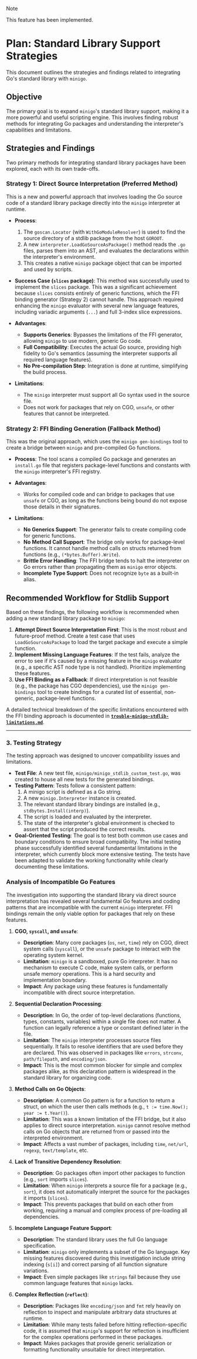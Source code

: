 > [!NOTE]
> This feature has been implemented.

# Plan: Standard Library Support Strategies

This document outlines the strategies and findings related to integrating Go's standard library with `minigo`.

## Objective

The primary goal is to expand `minigo`'s standard library support, making it a more powerful and useful scripting engine. This involves finding robust methods for integrating Go packages and understanding the interpreter's capabilities and limitations.

## Strategies and Findings

Two primary methods for integrating standard library packages have been explored, each with its own trade-offs.

### Strategy 1: Direct Source Interpretation (Preferred Method)

This is a new and powerful approach that involves loading the Go source code of a standard library package directly into the `minigo` interpreter at runtime.

- **Process**:
    1. The `goscan.Locator` (with `WithGoModuleResolver`) is used to find the source directory of a stdlib package from the host `GOROOT`.
    2. A new `interpreter.LoadGoSourceAsPackage()` method reads the `.go` files, parses them into an AST, and evaluates the declarations within the interpreter's environment.
    3. This creates a native `minigo` package object that can be imported and used by scripts.

- **Success Case (`slices` package)**: This method was successfully used to implement the `slices` package. This was a significant achievement because `slices` consists entirely of generic functions, which the FFI binding generator (Strategy 2) cannot handle. This approach required enhancing the `minigo` evaluator with several new language features, including variadic arguments (`...`) and full 3-index slice expressions.

- **Advantages**:
    - **Supports Generics**: Bypasses the limitations of the FFI generator, allowing `minigo` to use modern, generic Go code.
    - **Full Compatibility**: Executes the actual Go source, providing high fidelity to Go's semantics (assuming the interpreter supports all required language features).
    - **No Pre-compilation Step**: Integration is done at runtime, simplifying the build process.

- **Limitations**:
    - The `minigo` interpreter must support all Go syntax used in the source file.
    - Does not work for packages that rely on CGO, `unsafe`, or other features that cannot be interpreted.

### Strategy 2: FFI Binding Generation (Fallback Method)

This was the original approach, which uses the `minigo gen-bindings` tool to create a bridge between `minigo` and pre-compiled Go functions.

- **Process**: The tool scans a compiled Go package and generates an `install.go` file that registers package-level functions and constants with the `minigo` interpreter's FFI registry.

- **Advantages**:
    - Works for compiled code and can bridge to packages that use `unsafe` or CGO, as long as the functions being bound do not expose those details in their signatures.

- **Limitations**:
    - **No Generics Support**: The generator fails to create compiling code for generic functions.
    - **No Method Call Support**: The bridge only works for package-level functions. It cannot handle method calls on structs returned from functions (e.g., `(*bytes.Buffer).Write`).
    - **Brittle Error Handling**: The FFI bridge tends to halt the interpreter on Go errors rather than propagating them as `minigo` error objects.
    - **Incomplete Type Support**: Does not recognize `byte` as a built-in alias.

## Recommended Workflow for Stdlib Support

Based on these findings, the following workflow is recommended when adding a new standard library package to `minigo`:

1.  **Attempt Direct Source Interpretation First**: This is the most robust and future-proof method. Create a test case that uses `LoadGoSourceAsPackage` to load the target package and execute a simple function.
2.  **Implement Missing Language Features**: If the test fails, analyze the error to see if it's caused by a missing feature in the `minigo` evaluator (e.g., a specific AST node type is not handled). Prioritize implementing these features.
3.  **Use FFI Binding as a Fallback**: If direct interpretation is not feasible (e.g., the package has CGO dependencies), use the `minigo gen-bindings` tool to create bindings for a curated list of essential, non-generic, package-level functions.

A detailed technical breakdown of the specific limitations encountered with the FFI binding approach is documented in **[`trouble-minigo-stdlib-limitations.md`](./trouble-minigo-stdlib-limitations.md)**.

---

### 3. Testing Strategy

The testing approach was designed to uncover compatibility issues and limitations.

- **Test File**: A new test file, `minigo/minigo_stdlib_custom_test.go`, was created to house all new tests for the generated bindings.
- **Testing Pattern**: Tests follow a consistent pattern:
    1. A minigo script is defined as a Go string.
    2. A new `minigo.Interpreter` instance is created.
    3. The relevant standard library bindings are installed (e.g., `stdbytes.Install(interp)`).
    4. The script is loaded and evaluated by the interpreter.
    5. The state of the interpreter's global environment is checked to assert that the script produced the correct results.
- **Goal-Oriented Testing**: The goal is to test both common use cases and boundary conditions to ensure broad compatibility. The initial testing phase successfully identified several fundamental limitations in the interpreter, which currently block more extensive testing. The tests have been adapted to validate the working functionality while clearly documenting these limitations.

### Analysis of Incompatible Go Features

The investigation into supporting the standard library via direct source interpretation has revealed several fundamental Go features and coding patterns that are incompatible with the current `minigo` interpreter. FFI bindings remain the only viable option for packages that rely on these features.

1.  **CGO, `syscall`, and `unsafe`**:
    -   **Description**: Many core packages (`os`, `net`, `time`) rely on CGO, direct system calls (`syscall`), or the `unsafe` package to interact with the operating system kernel.
    -   **Limitation**: `minigo` is a sandboxed, pure Go interpreter. It has no mechanism to execute C code, make system calls, or perform unsafe memory operations. This is a hard security and implementation boundary.
    -   **Impact**: Any package using these features is fundamentally incompatible with direct source interpretation.

2.  **Sequential Declaration Processing**:
    -   **Description**: In Go, the order of top-level declarations (functions, types, constants, variables) within a single file does not matter. A function can legally reference a type or constant defined later in the file.
    -   **Limitation**: The `minigo` interpreter processes source files sequentially. It fails to resolve identifiers that are used before they are declared. This was observed in packages like `errors`, `strconv`, `path/filepath`, and `encoding/json`.
    -   **Impact**: This is the most common blocker for simple and complex packages alike, as this declaration pattern is widespread in the standard library for organizing code.

3.  **Method Calls on Go Objects**:
    -   **Description**: A common Go pattern is for a function to return a struct, on which the user then calls methods (e.g., `t := time.Now(); year := t.Year()`).
    -   **Limitation**: This was a known limitation of the FFI bridge, but it also applies to direct source interpretation. `minigo` cannot resolve method calls on Go objects that are returned from or passed into the interpreted environment.
    -   **Impact**: Affects a vast number of packages, including `time`, `net/url`, `regexp`, `text/template`, etc.

4.  **Lack of Transitive Dependency Resolution**:
    -   **Description**: Go packages often import other packages to function (e.g., `sort` imports `slices`).
    -   **Limitation**: When `minigo` interprets a source file for a package (e.g., `sort`), it does not automatically interpret the source for the packages it imports (`slices`).
    -   **Impact**: This prevents packages that build on each other from working, requiring a manual and complex process of pre-loading all dependencies.

5.  **Incomplete Language Feature Support**:
    -   **Description**: The standard library uses the full Go language specification.
    -   **Limitation**: `minigo` only implements a subset of the Go language. Key missing features discovered during this investigation include string indexing (`s[i]`) and correct parsing of all function signature variations.
    -   **Impact**: Even simple packages like `strings` fail because they use common language features that `minigo` lacks.

6.  **Complex Reflection (`reflect`)**:
    -   **Description**: Packages like `encoding/json` and `fmt` rely heavily on reflection to inspect and manipulate arbitrary data structures at runtime.
    -   **Limitation**: While many tests failed before hitting reflection-specific code, it is assumed that `minigo`'s support for reflection is insufficient for the complex operations performed in these packages.
    -   **Impact**: Makes packages that provide generic serialization or formatting functionality unsuitable for direct interpretation.
